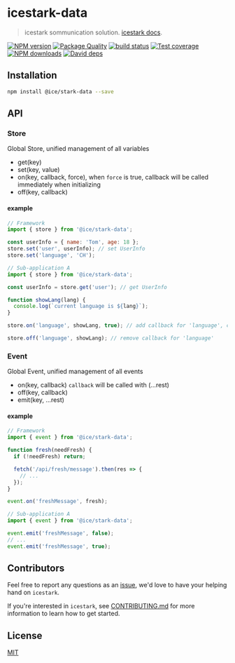 # icestark-data

> icestark sommunication solution. [icestark docs](https://ice-lab.github.io/icestark/).

[![NPM version](https://img.shields.io/npm/v/@ice/stark-data.svg?style=flat)](https://npmjs.org/package/@ice/stark-data) [![Package Quality](https://npm.packagequality.com/shield/@ice%2Fstark-data.svg)](https://packagequality.com/#?package=@ice%2Fstark-data) [![build status](https://img.shields.io/travis/ice-lab/icestark.svg?style=flat-square)](https://travis-ci.org/ice-lab/icestark) [![Test coverage](https://img.shields.io/codecov/c/github/ice-lab/icestark.svg?style=flat-square)](https://codecov.io/gh/ice-lab/icestark) [![NPM downloads](http://img.shields.io/npm/dm/@ice/stark-data.svg?style=flat)](https://npmjs.org/package/@ice/stark-data) [![David deps](https://img.shields.io/david/ice-lab/icestark.svg?style=flat-square)](https://david-dm.org/ice-lab/icestark)

## Installation

```bash
npm install @ice/stark-data --save
```

## API

### Store

Global Store, unified management of all variables

- get(key)
- set(key, value)
- on(key, callback, force), when `force` is true, callback will be called immediately when initializing
- off(key, callback)

#### example

```javascript
// Framework
import { store } from '@ice/stark-data';

const userInfo = { name: 'Tom', age: 18 };
store.set('user', userInfo); // set UserInfo
store.set('language', 'CH');

// Sub-application A
import { store } from '@ice/stark-data';

const userInfo = store.get('user'); // get UserInfo

function showLang(lang) {
  console.log(`current language is ${lang}`);
}

store.on('language', showLang, true); // add callback for 'language', callback will be called whenever 'language' is changed

store.off('language', showLang); // remove callback for 'language'
```


### Event

Global Event, unified management of all events

- on(key, callback)  `callback` will be called with (...rest)
- off(key, callback)
- emit(key, ...rest)

#### example

```javascript
// Framework
import { event } from '@ice/stark-data';

function fresh(needFresh) {
  if (!needFresh) return;

  fetch('/api/fresh/message').then(res => {
    // ...
  });
}

event.on('freshMessage', fresh);

// Sub-application A
import { event } from '@ice/stark-data';

event.emit('freshMessage', false);
// ...
event.emit('freshMessage', true);
```

## Contributors

Feel free to report any questions as an [issue](https://github.com/ice-lab/icestark/issues/new), we'd love to have your helping hand on `icestark`.

If you're interested in `icestark`, see [CONTRIBUTING.md](https://github.com/alibaba/ice/blob/master/.github/CONTRIBUTING.md) for more information to learn how to get started.

## License

[MIT](LICENSE)
